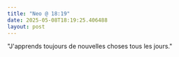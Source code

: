 ```yaml
---
title: "Neo @ 18:19"
date: 2025-05-08T18:19:25.406488
layout: post
---
```


"J'apprends toujours de nouvelles choses tous les jours."